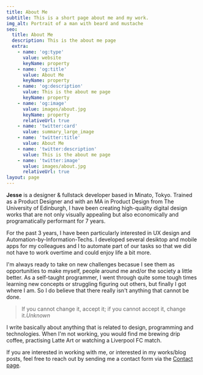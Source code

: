 ```yaml
---
title: About Me
subtitle: This is a short page about me and my work.
img_alt: Portrait of a man with beard and mustache
seo:
  title: About Me
  description: This is the about me page
  extra:
    - name: 'og:type'
      value: website
      keyName: property
    - name: 'og:title'
      value: About Me
      keyName: property
    - name: 'og:description'
      value: This is the about me page
      keyName: property
    - name: 'og:image'
      value: images/about.jpg
      keyName: property
      relativeUrl: true
    - name: 'twitter:card'
      value: summary_large_image
    - name: 'twitter:title'
      value: About Me
    - name: 'twitter:description'
      value: This is the about me page
    - name: 'twitter:image'
      value: images/about.jpg
      relativeUrl: true
layout: page
---
```

**Jesse** is a designer & fullstack developer based in Minato, Tokyo. Trained as a Product Designer and with an MA in Product Design from The University of Edinburgh, I have been creating high-quality digital design works that are not only visually appealing but also economically and programatically performant for 7 years.

For the past 3 years, I have been particularly interested in UX design and Automation-by-Information-Techs. I developed several desiktop and mobile apps for my colleagues and I to automate part of our tasks so that we did not have to work overtime and could enjoy life a bit more.

I'm always ready to take on new challenges becasue I see them as opportunities to make myself, people around me and/or the society a little better. As a self-taught programmer, I went through quite some tough times learning new concepts or struggling figuring out others, but finally I got where I am. So I do believe that there really isn't anything that cannot be done.

> If you cannot change it, accept it; if you cannot accept it, change it.<cite>Unknown</cite>

I write basically about anything that is related to design, programming and technologies. When I'm not working, you would find me brewing drip coffee, practising Latte Art or watching a Liverpool FC match.

If you are interested in working with me, or interested in my works/blog posts, feel free to reach out by sending me a contact form via the [Contact page](abc.com).
